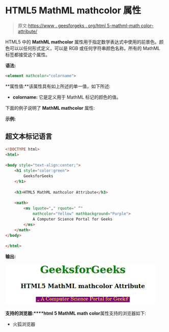 # HTML5 MathML mathcolor 属性

> 原文:[https://www . geesforgeks . org/html 5-mathml-math color-attribute/](https://www.geeksforgeeks.org/html5-mathml-mathcolor-attribute/)

HTML5 中的 **MathML mathcolor** 属性用于指定数学表达式中使用的前景色。颜色可以以任何形式定义，可以是 RGB 或任何字符串颜色名称。所有的 MathML 标签都接受这个属性。

**语法:**

```html
<element mathcolor="colorname">
```

**属性值:**该属性具有如上所述的单一值，如下所述:

*   **colorname:** 它是定义用于 MathML 标记的颜色的值。

下面的例子说明了 **MathML mathcolor** 属性:

**示例:**

## 超文本标记语言

```html
<!DOCTYPE html>
<html>

<body style="text-align:center;">
    <h1 style="color:green">
        GeeksforGeeks
    </h1>

    <h3>HTML5 MathML mathcolor Attribute</h3>

    <math>
        <ms lquote="„" rquote=" “" 
            mathcolor="Yellow" mathbackground="Purple">
            A Computer Science Portal for Geeks
        </ms>
    </math>
</body>

</html>
```

**输出:**

![](img/45eb07f6c734609aafd4f452b2d9a1ef.png)

**支持的浏览器:****html 5 MathML math color**属性支持的浏览器如下:

*   火狐浏览器